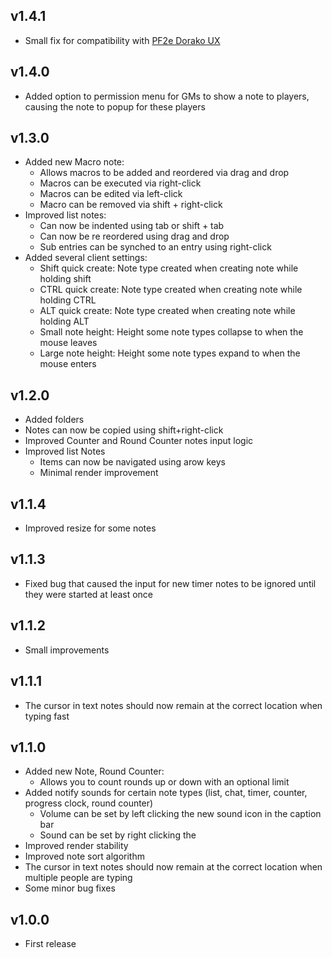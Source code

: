 ## v1.4.1
- Small fix for compatibility with [PF2e Dorako UX](https://foundryvtt.com/packages/pf2e-dorako-ux)

## v1.4.0
- Added option to permission menu for GMs to show a note to players, causing the note to popup for these players

## v1.3.0
- Added new Macro note:
  - Allows macros to be added and reordered via drag and drop
  - Macros can be executed via right-click
  - Macros can be edited via left-click
  - Macro can be removed via shift + right-click
- Improved list notes:
  - Can now be indented using tab or shift + tab
  - Can now be re reordered using drag and drop
  - Sub entries can be synched to an entry using right-click
- Added several client settings:
  - Shift quick create: Note type created when creating note while holding shift
  - CTRL quick create: Note type created when creating note while holding CTRL
  - ALT quick create: Note type created when creating note while holding ALT
  - Small note height: Height some note types collapse to when the mouse leaves
  - Large note height: Height some note types expand to when the mouse enters

## v1.2.0
- Added folders
- Notes can now be copied using shift+right-click
- Improved Counter and Round Counter notes input logic
- Improved list Notes
  - Items can now be navigated using arow keys
  - Minimal render improvement

## v1.1.4
- Improved resize for some notes

## v1.1.3
- Fixed bug that caused the input for new timer notes to be ignored until they were started at least once

## v1.1.2
- Small improvements

## v1.1.1
- The cursor in text notes should now remain at the correct location when typing fast

## v1.1.0
- Added new Note, Round Counter:
  - Allows you to count rounds up or down with an optional limit
- Added notify sounds for certain note types (list, chat, timer, counter, progress clock, round counter)
  - Volume can be set by left clicking the new sound icon in the caption bar
  - Sound can be set by right clicking the
- Improved render stability
- Improved note sort algorithm
- The cursor in text notes should now remain at the correct location when multiple people are typing
- Some minor bug fixes

## v1.0.0
- First release
